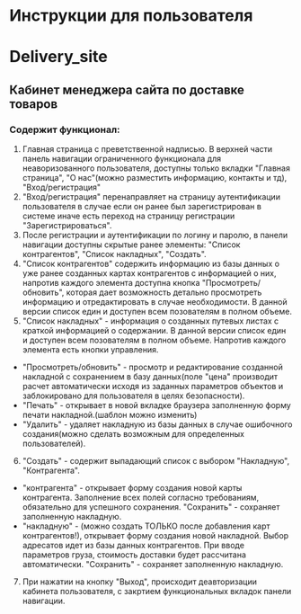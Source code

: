 # Инструкции для пользователя
# Delivery_site
##  Кабинет менеджера сайта по доставке товаров
### Содержит функционал:
1. Главная страница с преветственной надписью. В верхней части панель навигации ограниченного функционала для неаворизованного пользователя, доступны только вкладки "Главная страница", "О нас"(можно разместить информацию, контакты и тд), "Вход/регистрация"
2. "Вход/регистрация" перенаправляет на страницу аутентификации пользователя в случае если он ранее был зарегистрирован в системе иначе есть переход на страницу регистрации "Зарегистрироваться".
3. После регистрации и аутентификации по логину и паролю, в панели навигации доступны скрытые ранее элементы: "Список контрагентов", "Список накладных", "Создать".
4. "Список контрагентов" содержить информацию из базы данных о уже ранее созданных картах контрагентов с информацией о них, напротив каждого элемента доступна кнопка "Просмотреть/обновить", которая дает возможность детально просмотреть информацию и отредактировать в случае необходимости. В данной версии список един и доступен всем позователям в полном объеме.
5. "Список накладных" - информация о созданных путевых листах с краткой информацией о содержании. В данной версии список един и доступен всем позователям в полном объеме. Напротив каждого элемента есть кнопки управления.
- "Просмотреть/обновить" - просмотр и редактирование созданной накладной с сохранением в базу данных(поле "цена" производит расчет автоматически исходя из    заданных параметров объектов и заблокировано для пользователя в целях безопасности). 
- "Печать" - открывает в новой вкладке браузера заполненную форму печати накладной.(шаблон можно изменить)
- "Удалить" - удаляет накладную из базы данных в случае ошибочного создания(можно сделать возможным для определенных пользователей).
6. "Создать" - содержит выпадающий список с выбором "Накладную", "Контрагента".
- "контрагента" - открывает форму создания новой карты контрагента. Заполнение всех полей согласно требованиям, обязательно для успешного сохранения.  "Сохранить" - сохраняет заполненную накладную.
- "накладную" - (можно создать ТОЛЬКО после добавления карт контрагентов!), открывает форму создания новой накладной. Выбор адресатов идет из базы данных контрагентов. При вводе параметров груза, стоимость доставки будет рассчитана автоматически. "Сохранить" - сохраняет заполненную накладную.
7. При нажатии на кнопку "Выход", происходит деавторизации кабинета пользователя, с закртием функциональных вкладок панели навигации.

